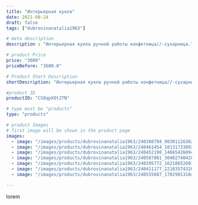 ```yaml
---
title: "Интерьерная кукла"
date: 2021-08-24
draft: false
tags: ["dubrovinanatalia1963"]

# meta description
description : "Интерьерная кукла ручной работы конфетница//-сухарница."

# product Price
price: "3000"
priceBefore: "3600.0"

# Product Short Description
shortDescription: "Интерьерная кукла ручной работы конфетница//-сухарница."

#product ID
productID: "CS8qpXOt2TN"

# type must be "products"
type: "products"

# product Images
# first image will be shown in the product page
images:
  - image: "/images/products/dubrovinanatalia1963/240388794_903011263627512_826600609670792928_n.jpg"
  - image: "/images/products/dubrovinanatalia1963/240461454_101317338924492_5776137479501169490_n.jpg"
  - image: "/images/products/dubrovinanatalia1963/240452198_146654260948030_1249660382021317150_n.jpg"
  - image: "/images/products/dubrovinanatalia1963/240587881_3040274042851442_6399445450541715228_n.jpg"
  - image: "/images/products/dubrovinanatalia1963/240395772_162186526030426_2465601875272167564_n.jpg"
  - image: "/images/products/dubrovinanatalia1963/240411177_221835743208427_4960283970047180521_n.jpg"
  - image: "/images/products/dubrovinanatalia1963/240555687_170298131842655_5771661686601337413_n.jpg"

---
```

lorem
